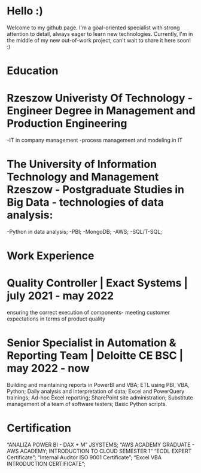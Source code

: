 # Hello :)
Welcome to my github page. I'm a goal-oriented specialist with strong attention to detail,
always eager to learn new technologies. 
Currently, I'm in the middle of my new out-of-work project, can't wait to share it here soon! :)
# Education
# Rzeszow Univeristy Of Technology - Engineer Degree in Management and Production Engineering
-IT in company management
-process management and modeling in IT
# The University of Information Technology and Management Rzeszow - Postgraduate Studies in Big Data - technologies of data analysis:
-Python in data analysis;
-PBI;
-MongoDB;
-AWS;
-SQL/T-SQL;
# Work Experience
# Quality Controller | Exact Systems | july 2021 - may 2022
ensuring the correct execution of components-
meeting customer expectations in terms of product quality
# Senior Specialist in Automation & Reporting Team | Deloitte CE BSC | may 2022 - now
Building and maintaining reports in PowerBI and VBA;
ETL using PBI, VBA, Python;
Daily analysis and interpretation of data;
Excel and PowerQuery trainings;
Ad-hoc Excel reporting;
SharePoint site administration;
Substitute management of a team of software testers;
Basic Python scripts.
# Certification 
“ANALIZA POWER BI - DAX + M” JSYSTEMS;
“AWS ACADEMY GRADUATE - AWS ACADEMY;
INTRODUCTION TO CLOUD SEMESTER 1“
“ECDL EXPERT Certificate”;
“Internal Auditor ISO 9001 Certificate”;
“Excel VBA INTRODUCTION CERTIFICATE”;


